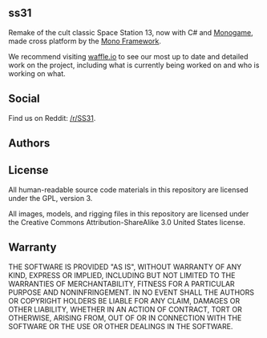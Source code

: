 ## ss31 ##
Remake of the cult classic Space Station 13, now with C# and [Monogame](http://www.monogame.net/), made cross platform by the [Mono Framework](http://www.mono-project.com/).

We recommend visiting [waffle.io](https://waffle.io/ss31/ss31) to see our most up to date and detailed work on the project, including what is currently being worked on and who is working on what.

Social
-

Find us on Reddit: [/r/SS31](http://www.reddit.com/r/SS31).

Authors
-

License
-
All human-readable source code materials in this repository are licensed under the GPL, version 3.

All images, models, and rigging files in this repository are licensed under the Creative Commons Attribution-ShareAlike 3.0 United States license.

Warranty
-
THE SOFTWARE IS PROVIDED "AS IS", WITHOUT WARRANTY OF ANY KIND, EXPRESS OR
IMPLIED, INCLUDING BUT NOT LIMITED TO THE WARRANTIES OF MERCHANTABILITY, FITNESS
FOR A PARTICULAR PURPOSE AND NONINFRINGEMENT. IN NO EVENT SHALL THE AUTHORS OR
COPYRIGHT HOLDERS BE LIABLE FOR ANY CLAIM, DAMAGES OR OTHER LIABILITY, WHETHER
IN AN ACTION OF CONTRACT, TORT OR OTHERWISE, ARISING FROM, OUT OF OR IN
CONNECTION WITH THE SOFTWARE OR THE USE OR OTHER DEALINGS IN THE SOFTWARE.
